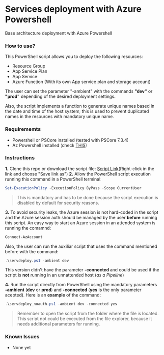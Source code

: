 # Services deployment with Azure Powershell
Base architecture deployment with Azure Powershell

### How to use?
This PowerShell script allows you to deploy the following resources:

- Resource Group
- App Service Plan
- App Service
- Azure Function (With its own App service plan and storage account)

The user can set the parameter "-ambient" with the commands **"dev"** or **"prod"** depending of the desired deployment settings.

Also, the script implements a function to generate unique names based in the date and time of the host system; this is used to prevent duplicated names in the resources with mandatory unique name.

### Requirememts
- Powershell or PSCore installed (tested with PSCore 7.3.4)
- Az Powershell installed (check [THIS](https://github.com/jnzambranob/Bootcamp-tools-installer.git))

### Instructions
**1.** Clone this repo or download the script file: [Script Link](https://raw.githubusercontent.com/jnzambranob/Services-deploy-with-Azure-Powershell/main/servdeploy_noauth.ps1)(Right-click in the link and choose "Save link as")
**2.** Allow the PowerShell script execution running this command in a PowerShell terminal:
```powershell
Set-ExecutionPolicy -ExecutionPolicy ByPass -Scope CurrentUser
```
  >This is mandatory and has to be done because the script execution is disabled by default for security reasons.

**3.** To avoid security leaks, the Azure session is not hard-coded in the script and the Azure session auth should be managed by the user **before** running this script. An easy way to start an Azure session in an attended system is running the comamnd:
```powershell
Connect-AzAccount
```
Also, the user can run the auxiliar script that uses the command mentioned before with the command:
```powershell
.\servdeploy.ps1 -ambient dev
```
This version didn't have the parameter **-connected** and could be used if the script is **not** running in an unnattended host (*as a Pipeline*)

**4.** Run the script directly from PowerShell using the mandatory parameters **-ambient** (**dev** or **prod**) and **-connected** (**yes** is the only parameter acepted). Here is an **example** of the command:
```powershell
.\servdeploy_noauth.ps1 -ambient dev -connected yes
```

>Remember to open the script from the folder where the file is located. This script not could be executed from the file explorer, because it needs additional parameters for running.

### Known Issues
- None yet
